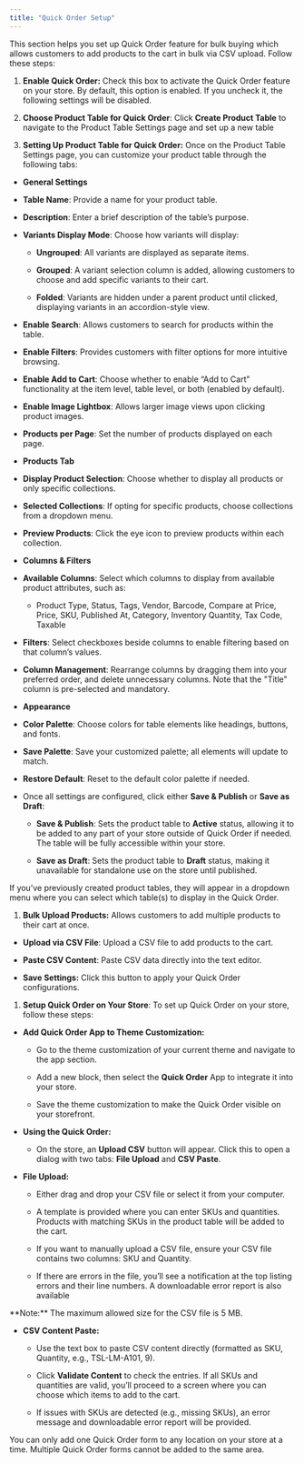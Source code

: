 ```yaml
---
title: "Quick Order Setup"
---
```


This section helps you set up Quick Order feature for bulk buying which allows customers to add products to the cart in bulk via CSV upload. Follow these steps:

1. **Enable Quick Order:**  Check this box to activate the Quick Order feature on your store. By default, this option is enabled. If you uncheck it, the following settings will be disabled.

2. **Choose Product Table for Quick Order**: Click **Create Product Table** to navigate to the Product Table Settings page and set up a new table&#x20;

3. **Setting Up Product Table for Quick Order:** Once on the Product Table Settings page, you can customize your product table through the following tabs:

* **General Settings**

* **Table Name**: Provide a name for your product table.

* **Description**: Enter a brief description of the table’s purpose.

* **Variants Display Mode**: Choose how variants will display:

  * **Ungrouped**: All variants are displayed as separate items.

  * **Grouped**: A variant selection column is added, allowing customers to choose and add specific variants to their cart.

  * **Folded**: Variants are hidden under a parent product until clicked, displaying variants in an accordion-style view.

* **Enable Search**: Allows customers to search for products within the table.

* **Enable Filters**: Provides customers with filter options for more intuitive browsing.

* **Enable Add to Cart**: Choose whether to enable “Add to Cart” functionality at the item level, table level, or both (enabled by default).

* **Enable Image Lightbox**: Allows larger image views upon clicking product images.

* **Products per Page**: Set the number of products displayed on each page.

* **Products Tab**

* **Display Product Selection**: Choose whether to display all products or only specific collections.

* **Selected Collections**: If opting for specific products, choose collections from a dropdown menu.

* **Preview Products**: Click the eye icon to preview products within each collection.

* **Columns & Filters**

* **Available Columns**: Select which columns to display from available product attributes, such as:

  * Product Type, Status, Tags, Vendor, Barcode, Compare at Price, Price, SKU, Published At, Category, Inventory Quantity, Tax Code, Taxable

* **Filters**: Select checkboxes beside columns to enable filtering based on that column’s values.

* **Column Management**: Rearrange columns by dragging them into your preferred order, and delete unnecessary columns. Note that the "Title" column is pre-selected and mandatory.

* **Appearance**

* **Color Palette**: Choose colors for table elements like headings, buttons, and fonts.

* **Save Palette**: Save your customized palette; all elements will update to match.

* **Restore Default**: Reset to the default color palette if needed.

* Once all settings are configured, click either **Save & Publish** or **Save as Draft**:

  * **Save & Publish**: Sets the product table to **Active** status, allowing it to be added to any part of your store outside of Quick Order if needed. The table will be fully accessible within your store.

  * **Save as Draft**: Sets the product table to **Draft** status, making it unavailable for standalone use on the store until published.

<Tip>
  If you’ve previously created product tables, they will appear in a dropdown menu where you can select which table(s) to display in the Quick Order.
</Tip>

1. **Bulk Upload Products:** Allows customers to add multiple products to their cart at once.

* **Upload via CSV File**: Upload a CSV file to add products to the cart.

* **Paste CSV Content**: Paste CSV data directly into the text editor.

* **Save Settings:** Click this button to apply your Quick Order configurations.

1. **Setup Quick Order on Your Store**: To set up Quick Order on your store, follow these steps:

* **Add Quick Order App to Theme Customization:**

  * Go to the theme customization of your current theme and navigate to the app section.

  * Add a new block, then select the **Quick Order** App to integrate it into your store.

  * Save the theme customization to make the Quick Order visible on your storefront.

* **Using the Quick Order:**

  * On the store, an **Upload CSV** button will appear. Click this to open a dialog with two tabs: **File Upload** and **CSV Paste**.

* **File Upload:**

  * Either drag and drop your CSV file or select it from your computer.

  * A template is provided where you can enter SKUs and quantities. Products with matching SKUs in the product table will be added to the cart.

  * If you want to manually upload a CSV file, ensure your CSV file contains two columns: SKU and Quantity.

  * If there are errors in the file, you’ll see a notification at the top listing errors and their line numbers. A downloadable error report is also available

<Tip>
  **Note:** The maximum allowed size for the CSV file is 5 MB.
</Tip>

* **CSV Content Paste:**

  * Use the text box to paste CSV content directly (formatted as SKU, Quantity, e.g., TSL-LM-A101, 9).

  * Click **Validate Content** to check the entries. If all SKUs and quantities are valid, you’ll proceed to a screen where you can choose which items to add to the cart.

  * If issues with SKUs are detected (e.g., missing SKUs), an error message and downloadable error report will be provided.

<Tip>
  You can only add one Quick Order form to any location on your store at a time. Multiple Quick Order forms cannot be added to the same area.
</Tip>

####